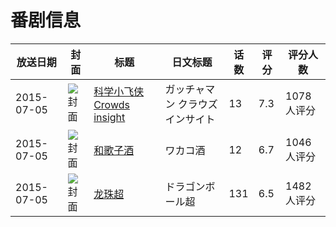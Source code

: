 # 番剧信息

|放送日期|封面|标题|日文标题|话数|评分|评分人数|
|---|---|---|---|---|---|---|
|2015-07-05|![封面](https://lain.bgm.tv/pic/cover/c/ac/0b/86721_rBK9h.jpg)|[科学小飞侠Crowds insight](https://bangumi.tv/subject/86721)|ガッチャマン クラウズ インサイト|13|7.3|1078人评分|
|2015-07-05|![封面](https://lain.bgm.tv/pic/cover/c/74/4d/129384_vd3ir.jpg)|[和歌子酒](https://bangumi.tv/subject/129384)|ワカコ酒|12|6.7|1046人评分|
|2015-07-05|![封面](https://lain.bgm.tv/pic/cover/c/0d/a2/132220_E3vck.jpg)|[龙珠超](https://bangumi.tv/subject/132220)|ドラゴンボール超|131|6.5|1482人评分|
